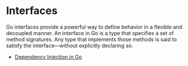 # Interfaces

Go interfaces provide a powerful way to define behavior in a flexible and decoupled manner. An interface in Go is a type that specifies a set of method signatures. Any type that implements those methods is said to satisfy the interface—without explicitly declaring so.

- [Dependency Injection in Go](interfaces-and-dependency-injection.md)
